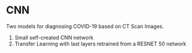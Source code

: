 # CNN
Two models for diagnosing COVID-19 based on CT Scan Images. 
1. Small self-created CNN network
2. Transfer Learning with last layers retrained from a RESNET 50 network 
